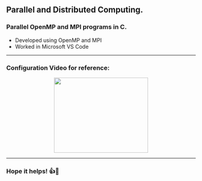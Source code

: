 ## Parallel and Distributed Computing.
### Parallel OpenMP and MPI programs in C.

* Developed using OpenMP and MPI
* Worked in Microsoft VS Code 

***
### Configuration Video for reference:
<div align="center">
   <a href="https://youtu.be/T_BVqSya1Is" target="_blank" rel="noopener noreferrer">
      <img src="http://img.youtube.com/vi/T_BVqSya1Is/0.jpg" height="200px" width="250px">
   </a>
</div>

***
### Hope it helps! 👍🙂
